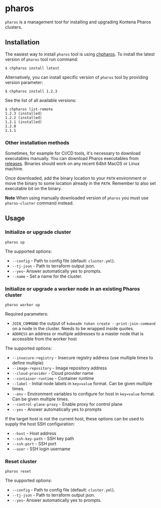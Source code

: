 # pharos

`pharos` is a management tool for installing and upgrading Kontena Pharos clusters.

## Installation

The easiest way to install `pharos` tool is using [chpharos](chpharos). To install the latest version of `pharos` tool run command:

```
$ chpharos install latest
```

Alternatively, you can install specific version of `pharos` tool by providing version parameter:

```
$ chpharos install 1.2.3
```

See the list of all available versions:

```
$ chpharos list-remote
1.2.3 (installed)
1.2.2 (installed)
1.2.1 (installed)
1.2.0
1.1.1
```

### Other installation methods

Sometimes, for example for CI/CD tools, it's necessary to download executables manually. You can download Pharos executables from [releases](https://account.kontena.io/downloads). Binaries should work on any recent 64bit MacOS or Linux machine.

Once downloaded, add the binary location to your `PATH` environment or move the binary to some location already in the `PATH`. Remember to also set executable bit on the binary.

**Note** When using manually downloaded version of `pharos` you must use `pharos-cluster` command instead.

## Usage

### Initialize or upgrade cluster

`pharos up`

The supported options:

* `--config` - Path to config file (default: `cluster.yml`).
* `--tj-json` - Path to terraform output json.
* `--yes`- Answer automatically yes to prompts.
* `--name`  - Set a name for the cluster.

### Initialize or upgrade a worker node in an existing Pharos cluster

`pharos worker up`

Required parameters:

* `JOIN_COMMAND` the output of `kubeadm token create --print-join-command` on a node in the cluster. Needs to be wrapped inside quotes.
* `ADDRESS` an address or multiple addresses to a master node that is accessible from the worker host

The supported options:

* `--insecure-registry` - Insecure registry address (use multiple times to define multiple)
* `--image-repository` - Image repository address
* `--cloud-provider` - Cloud provider name
* `--container-runtime` - Container runtime
* `--label` - Initial node labels in `key=value` format. Can be given multiple times.
* `--env` - Environment variables to configure for host in `key=value` format. Can be given multiple times.
* `--control-plane-proxy` - Enable proxy for control plane
* `--yes` - Answer automatically yes to prompts

If the target host is not the current host, these options can be used to supply the host SSH configuration:

* `--host` - Host address
* `--ssh-key-path` - SSH key path
* `--ssh-port` - SSH port
* `--user` - SSH login username

### Reset cluster

`pharos reset`

The supported options:

* `--config` - Path to config file (default: `cluster.yml`).
* `--tj-json` - Path to terraform output json.
* `--yes`- Answer automatically yes to prompts.
